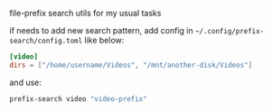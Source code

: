 file-prefix search utils for my usual tasks

if needs to add new search pattern, add config in `~/.config/prefix-search/config.toml` like below:

```toml
[video]
dirs = ["/home/username/Videos", "/mnt/another-disk/Videos"]
```

and use:

```sh
prefix-search video "video-prefix"
```

